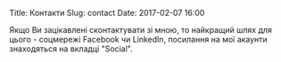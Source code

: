 Title: Контакти 
Slug: contact
Date:  2017-02-07 16:00


Якщо Ви зацікавлені сконтактувати зі мною, то найкращий шлях для цього -   соцмережі Facebook чи LinkedIn, посилання на мої акаунти знаходяться на вкладці "Social". 
